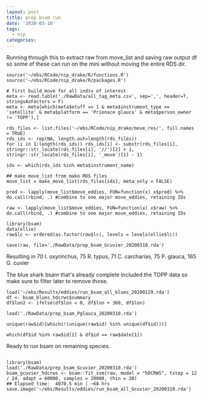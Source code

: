 ```yaml
---
layout: post
title: prep bsam run
date: '2020-03-10'
tags:
  - nip
categories:
---
```


Running through this to extract raw from move_list and saving raw output df so some of these can run on the mini without moving the entire RDS dir.

``` {r eval = FALSE}
source('~/ebs/RCode/nip_drake/R/functions.R')
source('~/ebs/RCode/nip_drake/R/packages.R')

# first build_move for all indiv of interest
meta <- read.table('./RawData/all_tag_meta.csv', sep=',', header=T, stringsAsFactors = F)
meta <- meta[which(meta$etuff == 1 & meta$instrument_type == 'satellite' & meta$platform == 'Prionace glauca' & meta$person_owner != 'TOPP'),]

rds_files <- list.files('~/ebs/RCode/nip_drake/move_res/', full.names = TRUE)
rds_ids <- rep(NA, length.out=length(rds_files))
for (i in 1:length(rds_ids)) rds_ids[i] <- substr(rds_files[i], stringr::str_locate(rds_files[i], '//')[2] + 1, stringr::str_locate(rds_files[i], '_move')[1] - 1)

idx <- which(rds_ids %in% meta$instrument_name)

## make move_list from mako RDS files
move_list = make_move_list(rds_files[idx], meta_only = FALSE)

pred <- lapply(move_list$move_eddies, FUN=function(x) x$pred) %>% do.call(rbind, .) #combine to one major move_eddies, retaining IDs

raw <- lapply(move_list$move_eddies, FUN=function(x) x$raw) %>% do.call(rbind, .) #combine to one major move_eddies, retaining IDs

library(bsam)
data(ellie)
raw$lc <- ordered(as.factor(raw$lc), levels = levels(ellie$lc))

save(raw, file='./RawData/prep_bsam_Gcuvier_20200310.rda')

```

Resulting in 70 I. oxyrinchus, 75 R. typus, 71 C. carcharias, 75 P. glauca, 165 G. cuvier


The blue shark bsam that's already complete included the TOPP data so make sure to filter later to remove those.
``` {r eval = FALSE}
load('~/ebs/Results/eddies/run_bsam_all_blues_20200129.rda')
df <- bsam_blues_hdcrws$summary
df$lon2 <- ifelse(df$lon < 0, df$lon + 360, df$lon)

load('./RawData/prep_bsam_Pglauca_20200310.rda')

unique(raw$id)[which(!(unique(raw$id) %in% unique(df$id)))]

which(df$id %in% raw$id[1] & df$id == raw$date[1])

```


Ready to run bsam on remaining species.
``` {r eval = FALSE}

library(bsam)
load('./RawData/prep_bsam_Gcuvier_20200310.rda')
bsam_gcuvier_hdcrws <- bsam::fit_ssm(raw, model = "hDCRWS", tstep = 12 / 24, adapt = 60000, samples = 20000, thin = 20)
## Elapsed time:  4070.5 min | ~68 hrs
save.image('~/ebs/Results/eddies/run_bsam_all_Gcuvier_20200310.rda')

```

